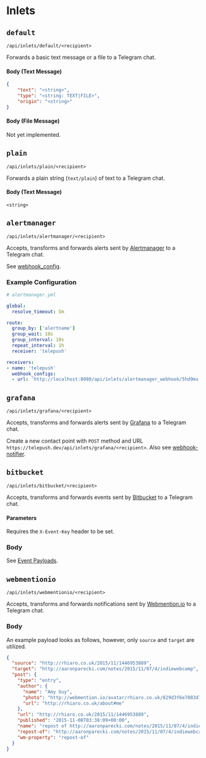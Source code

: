 # Inlets
## `default`
`/api/inlets/default/<recipient>`

Forwards a basic text message or a file to a Telegram chat.  

#### Body (Text Message)
```json
{
    "text": "<string>",
    "type": "<string: TEXT|FILE>",
    "origin": "<string>"
}
```

#### Body (File Message)
Not yet implemented.

## `plain`
`/api/inlets/plain/<recipient>`

Forwards a plain string (`text/plain`) of text to a Telegram chat.

#### Body (Text Message)
```
<string>
```

## `alertmanager`
`/api/inlets/alertmanager/<recipient>`

Accepts, transforms and forwards alerts sent by [Alertmanager](https://prometheus.io/docs/alerting/alertmanager/) to a Telegram chat.

See [webhook_config](https://prometheus.io/docs/alerting/configuration/#webhook_config).

### Example Configuration
```yaml
# alertmanager.yml

global:
  resolve_timeout: 5m

route:
  group_by: ['alertname']
  group_wait: 10s
  group_interval: 10s
  repeat_interval: 1h
  receiver: 'telepush'

receivers:
- name: 'telepush'
  webhook_configs:
  - url: 'http://localhost:8080/api/inlets/alertmanager_webhook/5hd9mx'
```

## `grafana`
`/api/inlets/grafana/<recipient>`

Accepts, transforms and forwards alerts sent by [Grafana](https://grafana.com/docs/grafana/latest/alerting/) to a Telegram chat.

Create a new contact point with `POST` method and URL `https://telepush.dev/api/inlets/grafana/<recipient>`. Also see [webhook-notifier](https://grafana.com/docs/grafana/latest/alerting/contact-points/notifiers/webhook-notifier/).

## `bitbucket`
`/api/inlets/bitbucket/<recipient>`

Accepts, transforms and forwards events sent by [Bitbucket](https://bitbucket.org/) to a Telegram chat.

#### Parameters
Requires the `X-Event-Key` header to be set. 

### Body
See [Event Payloads](https://confluence.atlassian.com/bitbucket/event-payloads-740262817.html).

## `webmentionio`
`/api/inlets/webmentionio/<recipient>`

Accepts, transforms and forwards notifications sent by [Webmention.io](https://webmention.io) to a Telegram chat.

### Body
An example payload looks as follows, however, only `source` and `target` are utilized.
```json
{
  "source": "http://rhiaro.co.uk/2015/11/1446953889",
  "target": "http://aaronparecki.com/notes/2015/11/07/4/indiewebcamp",
  "post": {
    "type": "entry",
    "author": {
      "name": "Amy Guy",
      "photo": "http://webmention.io/avatar/rhiaro.co.uk/829d3f6e7083d7ee8bd7b20363da84d88ce5b4ce094f78fd1b27d8d3dc42560e.png",
      "url": "http://rhiaro.co.uk/about#me"
    },
    "url": "http://rhiaro.co.uk/2015/11/1446953889",
    "published": "2015-11-08T03:38:09+00:00",
    "name": "repost of http://aaronparecki.com/notes/2015/11/07/4/indiewebcamp",
    "repost-of": "http://aaronparecki.com/notes/2015/11/07/4/indiewebcamp",
    "wm-property": "repost-of"
  }
}
```